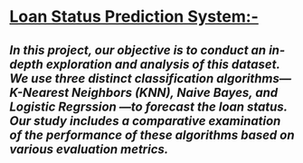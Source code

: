 # <u>Loan Status Prediction System:-</u>
## *In this project, our objective is to conduct an in-depth exploration and analysis of this dataset. We use three distinct classification algorithms—K-Nearest Neighbors (KNN), Naive Bayes, and Logistic Regrssion —to forecast the loan status. Our study includes a comparative examination of the performance of these algorithms based on various evaluation metrics.*

